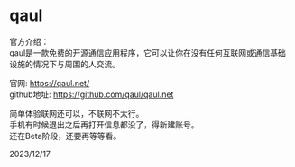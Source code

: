 # qaul

官方介绍：  
qaul是一款免费的开源通信应用程序，它可以让你在没有任何互联网或通信基础设施的情况下与周围的人交流。  

官网: https://qaul.net/  
github地址: https://github.com/qaul/qaul.net  

简单体验联网还可以，不联网不太行。  
手机有时候退出之后再打开信息都没了，得新建账号。  
还在Beta阶段，还要再等等看。  


2023/12/17  
